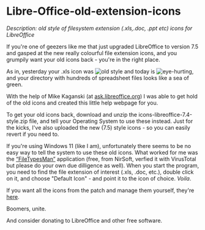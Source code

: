 # Libre-Office-old-extension-icons
*Description: old style of filesystem extension (.xls,.doc, .ppt etc) icons for LibreOffice*

If you're one of geezers like me that just upgraded LibreOffice to version 7.5 and gasped at the new really colourful file extension icons, and you grumpily want your old icons back - you're in the right place.

As in, yesterday your .xls icon was ![old style](https://s10.aconvert.com/convert/p3r68-cdx67/a0zhf-fsybz-001.ico) and today is ![eye-hurting](https://s10.aconvert.com/convert/p3r68-cdx67/a9jr0-f0q9p-001.ico), and your directory with hundreds of spreadsheet files looks like a sea of green.

With the help of Mike Kaganski (at [ask.libreoffice.org](https://ask.libreoffice.org/t/new-installation-of-libreoffice-installed-horrible-file-extension-icons/91710)) I was able to get hold of the old icons and created this little help webpage for you.

To get your old icons back, download and unzip the icons-libreoffice-7.4-style.zip file, and tell your Operating System to use these instead. Just for the kicks, I've also uploaded the new (7.5) style icons - so you can easily revert if you need to.

If you're using Windows 11 (like I am), unfortunately there seems to be no easy way to tell the system to use these old icons. What worked for me was the [“FileTypesMan”](https://www.nirsoft.net/utils/file_types_manager.html) application (free, from NirSoft, verfied it with VirusTotal but please do your own due dilligence as well). When you start the program, you need to find the file extension of interest (.xls, .doc, etc.), double click on it, and choose "Default Icon" - and point it to the icon of choice. _Voila_.

If you want all the icons from the patch and manage them yourself, they're [here](https://gerrit.libreoffice.org/c/core/+/143885).

Boomers, unite.

And consider donating to LibreOffice and other free software.
